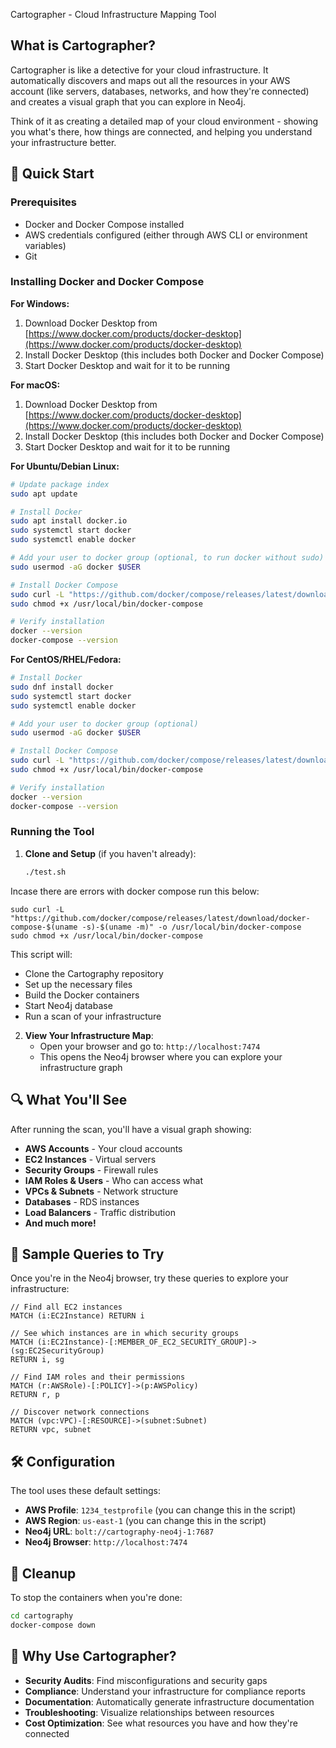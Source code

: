 Cartographer - Cloud Infrastructure Mapping Tool

## What is Cartographer?

Cartographer is like a detective for your cloud infrastructure. It automatically discovers and maps out all the resources in your AWS account (like servers, databases, networks, and how they're connected) and creates a visual graph that you can explore in Neo4j.

Think of it as creating a detailed map of your cloud environment - showing you what's there, how things are connected, and helping you understand your infrastructure better.

## 🚀 Quick Start

### Prerequisites
- Docker and Docker Compose installed
- AWS credentials configured (either through AWS CLI or environment variables)
- Git

### Installing Docker and Docker Compose

**For Windows:**
1. Download Docker Desktop from [https://www.docker.com/products/docker-desktop](https://www.docker.com/products/docker-desktop)
2. Install Docker Desktop (this includes both Docker and Docker Compose)
3. Start Docker Desktop and wait for it to be running

**For macOS:**
1. Download Docker Desktop from [https://www.docker.com/products/docker-desktop](https://www.docker.com/products/docker-desktop)
2. Install Docker Desktop (this includes both Docker and Docker Compose)
3. Start Docker Desktop and wait for it to be running

**For Ubuntu/Debian Linux:**
```bash
# Update package index
sudo apt update

# Install Docker
sudo apt install docker.io
sudo systemctl start docker
sudo systemctl enable docker

# Add your user to docker group (optional, to run docker without sudo)
sudo usermod -aG docker $USER

# Install Docker Compose
sudo curl -L "https://github.com/docker/compose/releases/latest/download/docker-compose-$(uname -s)-$(uname -m)" -o /usr/local/bin/docker-compose
sudo chmod +x /usr/local/bin/docker-compose

# Verify installation
docker --version
docker-compose --version
```

**For CentOS/RHEL/Fedora:**
```bash
# Install Docker
sudo dnf install docker
sudo systemctl start docker
sudo systemctl enable docker

# Add your user to docker group (optional)
sudo usermod -aG docker $USER

# Install Docker Compose
sudo curl -L "https://github.com/docker/compose/releases/latest/download/docker-compose-$(uname -s)-$(uname -m)" -o /usr/local/bin/docker-compose
sudo chmod +x /usr/local/bin/docker-compose

# Verify installation
docker --version
docker-compose --version
```

### Running the Tool

1. **Clone and Setup** (if you haven't already):
   ```bash
   ./test.sh
   ```

Incase there are errors with docker compose run this below: 

```
sudo curl -L "https://github.com/docker/compose/releases/latest/download/docker-compose-$(uname -s)-$(uname -m)" -o /usr/local/bin/docker-compose
sudo chmod +x /usr/local/bin/docker-compose
```

   This script will:
   - Clone the Cartography repository
   - Set up the necessary files
   - Build the Docker containers
   - Start Neo4j database
   - Run a scan of your infrastructure

2. **View Your Infrastructure Map**:
   - Open your browser and go to: `http://localhost:7474`
   - This opens the Neo4j browser where you can explore your infrastructure graph

## 🔍 What You'll See

After running the scan, you'll have a visual graph showing:
- **AWS Accounts** - Your cloud accounts
- **EC2 Instances** - Virtual servers
- **Security Groups** - Firewall rules
- **IAM Roles & Users** - Who can access what
- **VPCs & Subnets** - Network structure
- **Databases** - RDS instances
- **Load Balancers** - Traffic distribution
- **And much more!**

## 🎯 Sample Queries to Try

Once you're in the Neo4j browser, try these queries to explore your infrastructure:

```cypher
// Find all EC2 instances
MATCH (i:EC2Instance) RETURN i

// See which instances are in which security groups
MATCH (i:EC2Instance)-[:MEMBER_OF_EC2_SECURITY_GROUP]->(sg:EC2SecurityGroup) 
RETURN i, sg

// Find IAM roles and their permissions
MATCH (r:AWSRole)-[:POLICY]->(p:AWSPolicy) 
RETURN r, p

// Discover network connections
MATCH (vpc:VPC)-[:RESOURCE]->(subnet:Subnet) 
RETURN vpc, subnet
```

## 🛠️ Configuration

The tool uses these default settings:
- **AWS Profile**: `1234_testprofile` (you can change this in the script)
- **AWS Region**: `us-east-1` (you can change this in the script)
- **Neo4j URL**: `bolt://cartography-neo4j-1:7687`
- **Neo4j Browser**: `http://localhost:7474`

## 🧹 Cleanup

To stop the containers when you're done:
```bash
cd cartography
docker-compose down
```

## 🤔 Why Use Cartographer?

- **Security Audits**: Find misconfigurations and security gaps
- **Compliance**: Understand your infrastructure for compliance reports
- **Documentation**: Automatically generate infrastructure documentation
- **Troubleshooting**: Visualize relationships between resources
- **Cost Optimization**: See what resources you have and how they're connected


